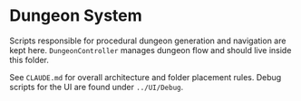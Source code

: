 # Dungeon System

Scripts responsible for procedural dungeon generation and navigation are kept here.
`DungeonController` manages dungeon flow and should live inside this folder.

See `CLAUDE.md` for overall architecture and folder placement rules. Debug scripts for the UI are found under `../UI/Debug`.
